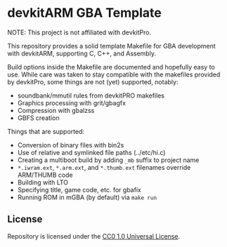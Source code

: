 # devkitARM GBA Template

NOTE: This project is not affiliated with devkitPro.

This repository provides a solid template Makefile for GBA development with
devkitARM, supporting C, C++, and Assembly.

Build options inside the Makefile are documented and hopefully easy to use.
While care was taken to stay compatible with the makefiles provided by
devkitPro, some things are not (yet) supported, notably:

- soundbank/mmutil rules from devkitPRO makefiles
- Graphics processing with grit/gbagfx
- Compression with gbalzss
- GBFS creation

Things that are supported:

- Conversion of binary files with bin2s
- Use of relative and symlinked file paths (../etc/hi.c)
- Creating a multiboot build by adding `_mb` suffix to project name
- `*.iwram.ext`, `*.arm.ext`, and `*.thumb.ext` filenames override ARM/THUMB code
- Building with LTO
- Specifying title, game code, etc. for gbafix
- Running ROM in mGBA (by default) via `make run`

## License

Repository is licensed under the [CC0 1.0 Universal License][CC0].

[CC0]: https://creativecommons.org/publicdomain/zero/1.0/
